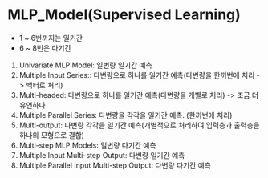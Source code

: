 # MLP_Model(Supervised Learning)
- 1 ~ 6번까지는 일기간
- 6 ~ 8번은 다기간
1. Univariate MLP Model: 일변량 일기간 예측 
2. Multiple Input Series:: 다변량으로 하나를 일기간 예측(다변량을 한꺼번에 처리 -> 백터로 처리)
3. Multi-headed: 다변량으로 하나를 일기간 예측(다변량을 개별로 처리) -> 조금 더 유연하다
4. Multiple Parallel Series: 다변량을 각각을 일기간 예측. (한꺼번에 처리)
5. Multi-output: 다변량 각각을 일기간 예측(개별적으로 처리하여 입력층과 출력층을 하나의 모형으로 결합)
6. Multi-step MLP Models: 일변량 다기간 예측
7. Multiple Input Multi-step Output: 다변량 일기간 예측
8. Multiple Parallel Input Multi-step Output: 다변량 다기간 예측
